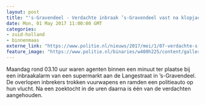 ```yaml
---
layout: post
title: "'s-Gravendeel - Verdachte inbraak ’s-Gravendeel vast na klopjacht"
date: Mon, 01 May 2017 11:00:00 GMT
categories: 
- zuid-holland 
- binnenmaas 
externe_link: "https://www.politie.nl/nieuws/2017/mei/1/07-verdachte-s-gravendeel-vast-na-klopjacht.html"
feature_image: "https://www.politie.nl/binaries/w400h225/content/gallery/politie/nieuws/2015/december/04-nh/heli-le-vooraanzicht.jpg"
---
```


Maandag rond 03.10 uur waren agenten binnen een minuut ter plaatse bij een inbraakalarm van een supermarkt aan de Langestraat in ’s-Gravendeel.  De overlopen inbrekers  trokken vuurwapens en ramden een politieauto op hun vlucht. Na een zoektocht in de uren daarna is  één van de verdachten aangehouden.
